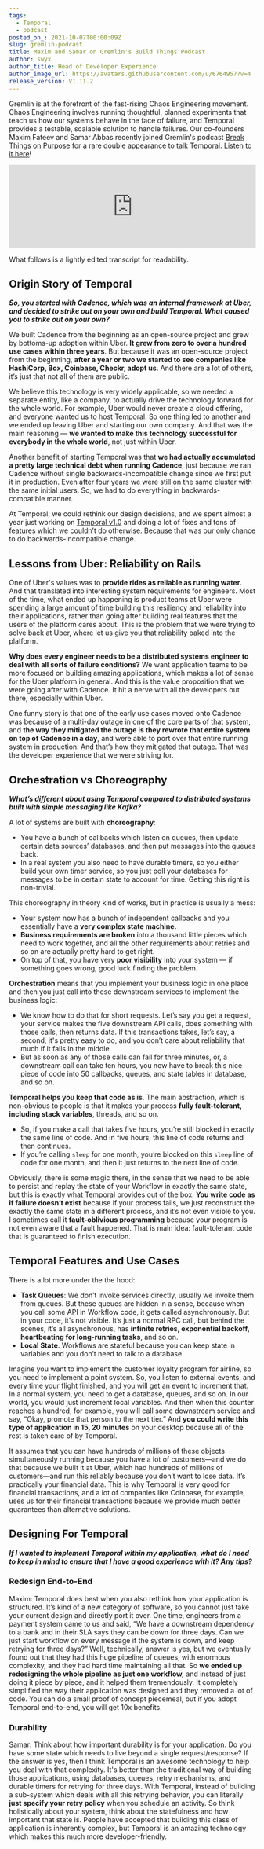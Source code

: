 ```yaml
---
tags:
  - Temporal
  - podcast
posted_on_: 2021-10-07T00:00:09Z
slug: gremlin-podcast
title: Maxim and Samar on Gremlin's Build Things Podcast
author: swyx
author_title: Head of Developer Experience
author_image_url: https://avatars.githubusercontent.com/u/6764957?v=4
release_version: V1.11.2
---
```


<!--truncate-->

Gremlin is at the forefront of the fast-rising Chaos Engineering movement. Chaos Engineering involves running thoughtful, planned experiments that teach us how our systems behave in the face of failure, and Temporal provides a testable, scalable solution to handle failures. Our co-founders Maxim Fateev and Samar Abbas recently joined Gremlin's podcast [Break Things on Purpose](https://www.gremlin.com/podcast/) for a rare double appearance to talk Temporal.
[Listen to it here](https://www.listennotes.com/podcasts/break-things-on/maxim-fateev-and-samar-abbas-C1p42zDwLZX/)!

<iframe src="https://www.listennotes.com/podcasts/break-things-on/maxim-fateev-and-samar-abbas-C1p42zDwLZX/embed/" title="Listen Notes: Gremlin Podcast" height="170px" width="100%" style={{width: 1, minWidth: "100%", top: 0, position: 'sticky'}} loading="lazy" frameBorder="0" scrolling="no"></iframe>

What follows is a lightly edited transcript for readability.

## Origin Story of Temporal

***So, you started with Cadence, which was an internal framework at Uber, and decided to strike out on your own and build Temporal. What caused you to strike out on your own?*** 

We built Cadence from the beginning as an open-source project and grew by bottoms-up adoption within Uber. **It grew from zero to over a hundred use cases within three years**. But because it was an open-source project from the beginning, **after a year or two we started to see companies like HashiCorp, Box, Coinbase, Checkr, adopt us**. And there are a lot of others, it’s just that not all of them are public. 

We believe this technology is very widely applicable, so we needed a separate entity, like a company, to actually drive the technology forward for the whole world. For example, Uber would never create a cloud offering, and everyone wanted us to host Temporal. So one thing led to another and we ended up leaving Uber and starting our own company. And that was the main reasoning — **we wanted to make this technology successful for everybody in the whole world**, not just within Uber. 

Another benefit of starting Temporal was that **we had actually accumulated a pretty large technical debt when running Cadence**, just because we ran Cadence without single backwards-incompatible change since we first put it in production. Even after four years we were still on the same cluster with the same initial users. So, we had to do everything in backwards-compatible manner. 

At Temporal, we could rethink our design decisions, and we spent almost a year just working on [Temporal v1.0](https://docs.temporal.io/blog/temporal-v1-announcement/) and doing a lot of fixes and tons of features which we couldn’t do otherwise. Because that was our only chance to do backwards-incompatible change. 

## Lessons from Uber: Reliability on Rails

One of Uber's values was to **provide rides as reliable as running water**. And that translated into interesting system requirements for engineers. Most of the time, what ended up happening is product teams at Uber were spending a large amount of time building this resiliency and reliability into their applications, rather than going after building real features that the users of the platform cares about. This is the problem that we were trying to solve back at Uber, where let us give you that reliability baked into the platform.

**Why does every engineer needs to be a distributed systems engineer to deal with all sorts of failure conditions?** We want application teams to be more focused on building amazing applications, which makes a lot of sense for the Uber platform in general. And this is the value proposition that we were going after with Cadence. It hit a nerve with all the developers out there, especially within Uber. 

One funny story is that one of the early use cases moved onto Cadence was because of a multi-day outage in one of the core parts of that system, and **the way they mitigated the outage is they rewrote that entire system on top of Cadence in a day**, and were able to port over that entire running system in production. And that’s how they mitigated that outage. That was the developer experience that we were striving for.

## Orchestration vs Choreography

***What’s different about using Temporal compared to distributed systems built with simple messaging like Kafka?***

A lot of systems are built with **choreography**: 

- You have a bunch of callbacks which listen on queues, then update certain data sources’ databases, and then put messages into the queues back.
- In a real system you also need to have durable timers, so you either build your own timer service, so you just poll your databases for messages to be in certain state to account for time. Getting this right is non-trivial.

This choreography in theory kind of works, but in practice is usually a mess:

- Your system now has a bunch of independent callbacks and you essentially have a **very complex state machine.**
- **Business requirements are broken** into a thousand little pieces which need to work together, and all the other requirements about retries and so on are actually pretty hard to get right.
- On top of that, you have very **poor visibility** into your system — if something goes wrong, good luck finding the problem.

**Orchestration** means that you implement your business logic in one place and then you just call into these downstream services to implement the business logic: 

- We know how to do that for short requests. Let’s say you get a request, your service makes the five downstream API calls, does something with those calls, then returns data. If this transactions takes, let’s say, a second, it's pretty easy to do, and you don’t care about reliability that much if it fails in the middle.
- But as soon as any of those calls can fail for three minutes, or, a downstream call can take ten hours, you now have to break this nice piece of code into 50 callbacks, queues, and state tables in database, and so on.

**Temporal helps you keep that code as is**. The main abstraction, which is non-obvious to people is that it makes your process **fully fault-tolerant, including stack variables**, threads, and so on. 

- So, if you make a call that takes five hours, you’re still blocked in exactly the same line of code. And in five hours, this line of code returns and then continues.
- If you’re calling `sleep` for one month, you’re blocked on this `sleep` line of code for one month, and then it just returns to the next line of code.

Obviously, there is some magic there, in the sense that we need to be able to persist and replay the state of your Workflow in exactly the same state, but this is exactly what Temporal provides out of the box. **You write code as if failure doesn’t exist** because if your process fails, we just reconstruct the exactly the same state in a different process, and it’s not even visible to you. I sometimes call it **fault-oblivious programming** because your program is not even aware that a fault happened. That is main idea: fault-tolerant code that is guaranteed to finish execution.

## Temporal Features and Use Cases

There is a lot more under the the hood:

- **Task Queues**: We don’t invoke services directly, usually we invoke them from queues. But these queues are hidden in a sense, because when you call some API in Workflow code, it gets called asynchronously. But in your code, it’s not visible. It’s just a normal RPC call, but behind the scenes, it’s all asynchronous, has **infinite retries, exponential backoff, heartbeating for long-running tasks**, and so on.
- **Local State**. Workflows are stateful because you can keep state in variables and you don’t need to talk to a database.

Imagine you want to implement the customer loyalty program for airline, so you need to implement a point system. So, you listen to external events, and every time your flight finished, and you will get an event to increment that. In a normal system, you need to get a database, queues, and so on. In our world, you would just increment local variables. And then when this counter reaches a hundred, for example, you will call some downstream service and say, “Okay, promote that person to the next tier.” And **you could write this type of application in 15, 20 minutes** on your desktop because all of the rest is taken care of by Temporal.

It assumes that you can have hundreds of millions of these objects simultaneously running because you have a lot of customers—and we do that because we built it at Uber, which had hundreds of millions of customers—and run this reliably because you don’t want to lose data. It’s practically your financial data. This is why Temporal is very good for financial transactions, and a lot of companies like Coinbase, for example, uses us for their financial transactions because we provide much better guarantees than alternative solutions.

## Designing For Temporal

***If I wanted to implement Temporal within my application, what do I need to keep in mind to ensure that I have a good experience with it? Any tips?***

### Redesign End-to-End

Maxim: Temporal does best when you also rethink how your application is structured. It’s kind of a new category of software, so you cannot just take your current design and directly port it over. One time, engineers from a payment system came to us and said, “We have a downstream dependency to a bank and in their SLA says they can be down for three days. Can we just start workflow on every message if the system is down, and keep retrying for three days?” Well, technically, answer is yes, but we eventually found out that they had this huge pipeline of queues, with enormous complexity, and they had hard time maintaining all that. So **we ended up redesigning the whole pipeline as just one workflow,** and instead of just doing it piece by piece, and it helped them tremendously. It completely simplified the way their application was designed and they removed a lot of code. You can do a small proof of concept piecemeal, but if you adopt Temporal end-to-end, you will get 10x benefits.

### Durability

Samar: Think about how important durability is for your application. Do you have some state which needs to live beyond a single request/response? If the answer is yes, then I think Temporal is an awesome technology to help you deal with that complexity. It's better than the traditional way of building those applications, using databases, queues, retry mechanisms, and durable timers for retrying for three days. With Temporal, instead of building a sub-system which deals with all this retrying behavior, you can literally **just specify your retry policy** when you schedule an activity. So think holistically about your system, think about the statefulness and how important that state is. People have accepted that building this class of application is inherently complex, but Temporal is an amazing technology which makes this much more developer-friendly.
